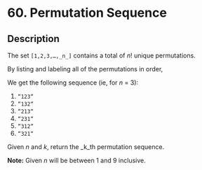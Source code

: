 # 60. Permutation Sequence

## Description

The set `[1,2,3,…,_n_]` contains a total of _n_! unique permutations.

By listing and labeling all of the permutations in order,  

We get the following sequence (ie, for _n_ = 3):

1.  `“123“`
2.  `“132“`
3.  `“213“`
4.  `“231“`
5.  `“312“`
6.  `“321“`

Given _n_ and _k_, return the _k_th permutation sequence.

**Note:** Given _n_ will be between 1 and 9 inclusive.
